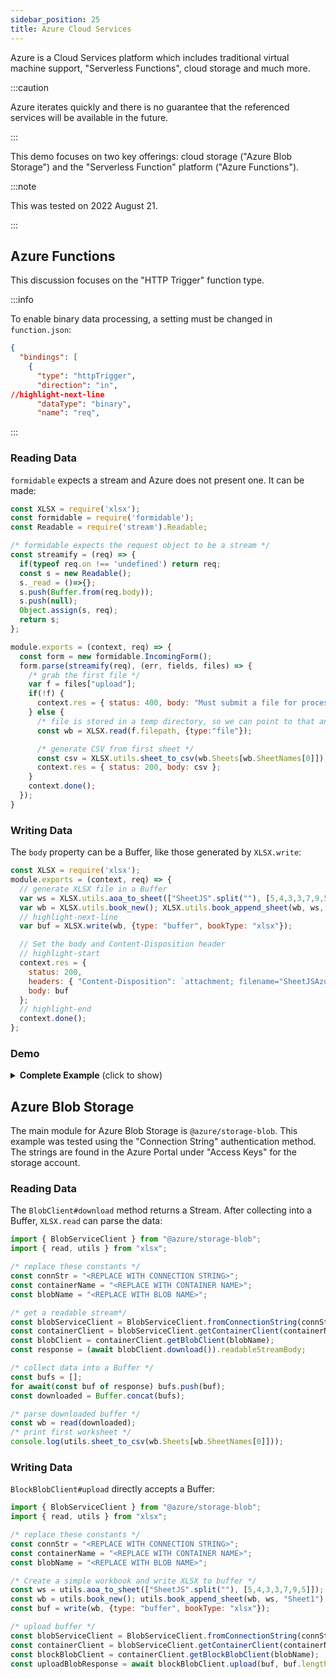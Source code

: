 ```yaml
---
sidebar_position: 25
title: Azure Cloud Services
---
```


Azure is a Cloud Services platform which includes traditional virtual machine
support, "Serverless Functions", cloud storage and much more.

:::caution

Azure iterates quickly and there is no guarantee that the referenced services
will be available in the future.

:::

This demo focuses on two key offerings: cloud storage ("Azure Blob Storage")
and the "Serverless Function" platform ("Azure Functions").

:::note

This was tested on 2022 August 21.

:::

## Azure Functions

This discussion focuses on the "HTTP Trigger" function type.

:::info

To enable binary data processing, a setting must be changed in `function.json`:

```json title="function.json"
{
  "bindings": [
    {
      "type": "httpTrigger",
      "direction": "in",
//highlight-next-line
      "dataType": "binary",
      "name": "req",
```

:::

### Reading Data

`formidable` expects a stream and Azure does not present one.  It can be made:

```js
const XLSX = require('xlsx');
const formidable = require('formidable');
const Readable = require('stream').Readable;

/* formidable expects the request object to be a stream */
const streamify = (req) => {
  if(typeof req.on !== 'undefined') return req;
  const s = new Readable();
  s._read = ()=>{};
  s.push(Buffer.from(req.body));
  s.push(null);
  Object.assign(s, req);
  return s;
};

module.exports = (context, req) => {
  const form = new formidable.IncomingForm();
  form.parse(streamify(req), (err, fields, files) => {
    /* grab the first file */
    var f = files["upload"];
    if(!f) {
      context.res = { status: 400, body: "Must submit a file for processing!" };
    } else {
      /* file is stored in a temp directory, so we can point to that and read it */
      const wb = XLSX.read(f.filepath, {type:"file"});

      /* generate CSV from first sheet */
      const csv = XLSX.utils.sheet_to_csv(wb.Sheets[wb.SheetNames[0]]);
      context.res = { status: 200, body: csv };
    }
    context.done();
  });
}
```

### Writing Data

The `body` property can be a Buffer, like those generated by `XLSX.write`:

```js
const XLSX = require('xlsx');
module.exports = (context, req) => {
  // generate XLSX file in a Buffer
  var ws = XLSX.utils.aoa_to_sheet(["SheetJS".split(""), [5,4,3,3,7,9,5]]);
  var wb = XLSX.utils.book_new(); XLSX.utils.book_append_sheet(wb, ws, "Data");
  // highlight-next-line
  var buf = XLSX.write(wb, {type: "buffer", bookType: "xlsx"});

  // Set the body and Content-Disposition header
  // highlight-start
  context.res = {
    status: 200,
    headers: { "Content-Disposition": `attachment; filename="SheetJSAzure.xlsx";` },
    body: buf
  };
  // highlight-end
  context.done();
};
```

### Demo

<details><summary><b>Complete Example</b> (click to show)</summary>

0) Review the quick start for JavaScript on Azure Functions.  This involves
installing the Azure Functions Core Tools and other dependencies.

1) Create a new project and install dependencies:

```bash
func init sheetjs-azure --worker-runtime node --language javascript
cd sheetjs-azure
npm i
npm i --save https://cdn.sheetjs.com/xlsx-latest/xlsx-latest.tgz formidable
```

2) Create a new "HTTP Trigger" function:

```bash
func new --template "Http Trigger" --name SheetJSAzure
```

3) Edit `SheetJSAzure/function.json` to add the `dataType: "binary"` property:

```js title="SheetJSAzure/function.json"
      "direction": "in",
// highlight-next-line
      "dataType": "binary",
      "name": "req",
```

4) Replace `SheetJSAzure/index.js` with the following:

```js title="SheetJSAzure/index.js"
/* sheetjs (C) 2013-present SheetJS -- http://sheetjs.com */
const XLSX = require('xlsx');
const formidable = require('formidable');
const Readable = require('stream').Readable;

/* formidable expects the request object to be a stream */
const streamify = (req) => {
    if(typeof req.on !== 'undefined') return req;
    const s = new Readable();
    s._read = ()=>{};
    s.push(Buffer.from(req.body));
    s.push(null);
    Object.assign(s, req);
    return s;
};

module.exports = (context, req) => {
  if(req.method == "POST") {
    const form = new formidable.IncomingForm();
    form.parse(streamify(req), (err, fields, files) => {
      /* grab the first file */
      var f = files["upload"];
      if(!f) {
        context.res = { status: 400, body: "Must submit a file for processing!" };
      } else {
        /* file is stored in a temp directory, so we can point to that and read it */
        const wb = XLSX.read(f.filepath, {type:"file"});

        /* generate CSV from first sheet */
        const csv = XLSX.utils.sheet_to_csv(wb.Sheets[wb.SheetNames[0]]);
        context.res = { status: 200, body: csv };
      }
      context.done();
    });
  } else if(req.method == "GET") {
    var ws = XLSX.utils.aoa_to_sheet(["SheetJS".split(""), [5,4,3,3,7,9,5]]);
    var wb = XLSX.utils.book_new(); XLSX.utils.book_append_sheet(wb, ws, "Data");
    var buf = XLSX.write(wb, {type: "buffer", bookType: "xlsx"});
    context.res = {
      status: 200,
      headers: { "Content-Disposition": `attachment; filename="SheetJSAzure.xlsx";` },
      body: buf
    };
    context.done();
  } else {
    context.res = { status: 500, body: `Unsupported method ${req.method}` };
    context.done();
  }
};
```

5) Test locally with `npm start`

To test uploads, download <https://sheetjs.com/pres.numbers> and run:

```bash
curl -X POST -F "upload=@pres.numbers" http://localhost:7071/api/SheetJSAzure
```

To test downloads, access http://localhost:7071/api/SheetJSAzure and download
the generated file.  Confirm it is a valid file.

6) Deploy to Azure.  Replace `NAME_OF_FUNCTION_APP` with the name:

```bash
func azure functionapp publish NAME_OF_FUNCTION_APP
```

Get the function URL and test using the same sequence as in step 5.

</details>

## Azure Blob Storage

The main module for Azure Blob Storage is `@azure/storage-blob`. This example
was tested using the "Connection String" authentication method.  The strings
are found in the Azure Portal under "Access Keys" for the storage account.

### Reading Data

The `BlobClient#download` method returns a Stream. After collecting into a
Buffer, `XLSX.read` can parse the data:

```js title="SheetJSReadFromAzure.mjs"
import { BlobServiceClient } from "@azure/storage-blob";
import { read, utils } from "xlsx";

/* replace these constants */
const connStr = "<REPLACE WITH CONNECTION STRING>";
const containerName = "<REPLACE WITH CONTAINER NAME>";
const blobName = "<REPLACE WITH BLOB NAME>";

/* get a readable stream*/
const blobServiceClient = BlobServiceClient.fromConnectionString(connStr);
const containerClient = blobServiceClient.getContainerClient(containerName);
const blobClient = containerClient.getBlobClient(blobName);
const response = (await blobClient.download()).readableStreamBody;

/* collect data into a Buffer */
const bufs = [];
for await(const buf of response) bufs.push(buf);
const downloaded = Buffer.concat(bufs);

/* parse downloaded buffer */
const wb = read(downloaded);
/* print first worksheet */
console.log(utils.sheet_to_csv(wb.Sheets[wb.SheetNames[0]]));
```

### Writing Data

`BlockBlobClient#upload` directly accepts a Buffer:

```js title="SheetJSWriteToAzure.mjs"
import { BlobServiceClient } from "@azure/storage-blob";
import { read, utils } from "xlsx";

/* replace these constants */
const connStr = "<REPLACE WITH CONNECTION STRING>";
const containerName = "<REPLACE WITH CONTAINER NAME>";
const blobName = "<REPLACE WITH BLOB NAME>";

/* Create a simple workbook and write XLSX to buffer */
const ws = utils.aoa_to_sheet(["SheetJS".split(""), [5,4,3,3,7,9,5]]);
const wb = utils.book_new(); utils.book_append_sheet(wb, ws, "Sheet1");
const buf = write(wb, {type: "buffer", bookType: "xlsx"});

/* upload buffer */
const blobServiceClient = BlobServiceClient.fromConnectionString(connStr);
const containerClient = blobServiceClient.getContainerClient(containerName);
const blockBlobClient = containerClient.getBlockBlobClient(blobName);
const uploadBlobResponse = await blockBlobClient.upload(buf, buf.length);
```
